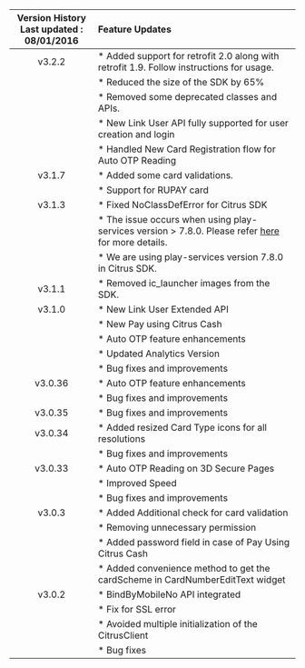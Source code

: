 | Version History<br>Last updated : 08/01/2016 |  Feature Updates|
| :-------------: | :------------- |
| v3.2.2| * Added support for retrofit 2.0 along with retrofit 1.9. Follow instructions for usage.  |
| | * Reduced the size of the SDK by 65%|
| | * Removed some deprecated classes and APIs. |
| | * New Link User API fully supported for user creation and login |
| | * Handled New Card Registration flow for Auto OTP Reading |
| v3.1.7| * Added some card validations.  |
| | * Support for RUPAY card |
| v3.1.3| * Fixed NoClassDefError for Citrus SDK  |
| | * The issue occurs when using play-services version > 7.8.0. Please refer  <a href="https://code.google.com/p/android/issues/detail?id=187483" target="_blank"> here </a> for more details.|
| | * We are using play-services version 7.8.0 in Citrus SDK. |
| v3.1.1| * Removed ic_launcher images from the SDK.  |
| v3.1.0| * New Link User Extended API  
| | * New Pay using Citrus Cash|
| | * Auto OTP feature enhancements|
| | * Updated Analytics Version|
| | * Bug fixes and improvements|
| v3.0.36| * Auto OTP feature enhancements  
| | * Bug fixes and improvements|
| v3.0.35| * Bug fixes and improvements  |
|  v3.0.34| * Added resized Card Type icons for all resolutions  
| | * Bug fixes and improvements|
| v3.0.33| * Auto OTP Reading on 3D Secure Pages |
|	| * Improved Speed |
|	| * Bug fixes and improvements |
| v3.0.3| * Added Additional check for card validation |
|	| * Removing unnecessary permission |
|	| * Added password field in case of Pay Using Citrus Cash |
|	| * Added convenience method to get the cardScheme in CardNumberEditText widget |
| v3.0.2| * BindByMobileNo API integrated |
|       | * Fix for SSL error |
|	| * Avoided multiple initialization of the CitrusClient |
|	| * Bug fixes |
